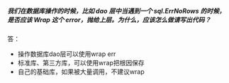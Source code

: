 #####  我们在数据库操作的时候，比如 dao 层中当遇到一个 sql.ErrNoRows 的时候，是否应该 Wrap 这个 error，抛给上层。为什么，应该怎么做请写出代码？

答：
- 操作数据库dao层可以使用wrap err
- 标准库、第三方库，可以使用wrap把根因保存
- 自己的基础库，如果被大量调用，不建议wrap